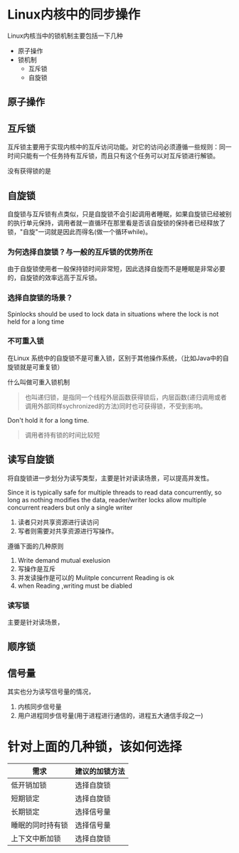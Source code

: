 # Linux内核中的同步操作

Linux内核当中的锁机制主要包括一下几种
- 原子操作
- 锁机制
    - 互斥锁
    - 自旋锁
## 原子操作


## 互斥锁

互斥锁主要用于实现内核中的互斥访问功能。对它的访问必须遵循一些规则：同一时间只能有一个任务持有互斥锁，而且只有这个任务可以对互斥锁进行解锁。

没有获得锁的是

## 自旋锁

自旋锁与互斥锁有点类似，只是自旋锁不会引起调用者睡眠，如果自旋锁已经被别的执行单元保持，调用者就一直循环在那里看是否该自旋锁的保持者已经释放了锁，"自旋"一词就是因此而得名(做一个循环while)。

### 为何选择自旋锁？与一般的互斥锁的优势所在

由于自旋锁使用者一般保持锁时间非常短，因此选择自旋而不是睡眠是非常必要的，自旋锁的效率远高于互斥锁。



### 选择自旋锁的场景？

Spinlocks should be used to lock data in situations where the lock is not held for a long time

### 不可重入锁

在Linux 系统中的自旋锁不是可重入锁，区别于其他操作系统，（比如Java中的自旋锁就是可重复锁）



什么叫做可重入锁机制

> 也叫递归锁，是指同一个线程外层函数获得锁后，内层函数(递归调用或者调用外部同样sychronized的方法)同时也可获得锁，不受到影响。

Don't hold it for a long time.

> 调用者持有锁的时间比较短

## 读写自旋锁

将自旋锁进一步划分为读写类型，主要是针对读读场景，可以提高并发性。

Since it is typically safe for multiple threads to read data concurrently, so long as nothing modifies the data, reader/writer locks allow multiple concurrent readers but only a single writer 

1. 读者只对共享资源进行读访问
2. 写者则需要对共享资源进行写操作。

遵循下面的几种原则

1. Write demand mutual exelusion
2. 写操作是互斥
3. 并发读操作是可以的 Mulitple concurrent Reading is ok
4. when Reading ,writing must be diabled



### 读写锁

主要是针对读场景，

## 顺序锁
## 信号量

其实也分为读写信号量的情况，

1. 内核同步信号量
2. 用户进程同步信号量(用于进程进行通信的，进程五大通信手段之一)

# 针对上面的几种锁，该如何选择

| 需求             | 建议的加锁方法 |
| ---------------- | -------------- |
| 低开销加锁       | 选择自旋锁     |
| 短期锁定         | 选择自旋锁     |
| 长期锁定         | 选择信号量     |
| 睡眠的同时持有锁 | 选择信号量     |
| 上下文中断加锁   | 选择自旋锁     |

